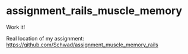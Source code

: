 # assignment_rails_muscle_memory
Work it!

Real location of my assignment: https://github.com/Schwad/assignment_muscle_memory_rails

